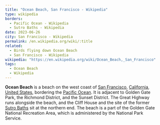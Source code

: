 ```yaml
---
title: "Ocean Beach, San Francisco - Wikipedia"
type: wikipedia
borders:
  - Pacific Ocean - Wikipedia
  - Sutro Baths - Wikipedia
date: 2023-06-26
city: San Francisco - Wikipedia
permalink: /en.wikipedia.org/wiki/:title
related:
  - Birds flying down Ocean Beach
  - San Francisco - Wikipedia
wikipedia: "https://en.wikipedia.org/wiki/Ocean_Beach,_San_Francisco"
tags:
  - Ocean Beach
  - Wikipedia
---
```

**Ocean Beach** is a beach on the west coast of [San Francisco](/en.wikipedia.org/wiki/San_Francisco), [California](/en.wikipedia.org/wiki/California), [United States](/en.wikipedia.org/wiki/United_States), bordering the [Pacific Ocean](/en.wikipedia.org/wiki/Pacific_Ocean). It is adjacent to Golden Gate Park, the Richmond District, and the Sunset District. The Great Highway runs alongside the beach, and the Cliff House and the site of the former [Sutro Baths](/en.wikipedia.org/wiki/Sutro_Baths) sit at the northern end. The beach is a part of the Golden Gate National Recreation Area, which is administered by the National Park Service.